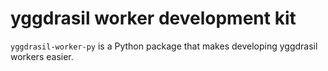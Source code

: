 # yggdrasil worker development kit

`yggdrasil-worker-py` is a Python package that makes developing yggdrasil
workers easier.
